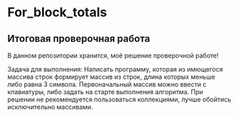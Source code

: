 # For_block_totals

## Итоговая проверочная работа

В данном репозитории хранится, моё решение проверочной работе!

Задача для выполнения:
  Написать программу, которая из имющегося массива строк формирует массив из строк, длина которых меньше либо равна 3 символа. Первоначальный массив можно ввести с клавиатуры, либо задать на старте выполнения алгоритма. При решении не рекомендуется пользоваться коллекциями, лучше обойтись исключительно массивами.
